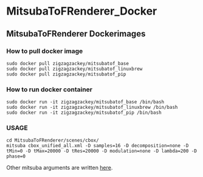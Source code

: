 # MitsubaToFRenderer_Docker

## MitsubaToFRenderer Dockerimages

### How to pull docker image
```
sudo docker pull zigzagzackey/mitsubatof_base
sudo docker pull zigzagzackey/mitsubatof_linuxbrew
sudo docker pull zigzagzackey/mitsubatof_pip
```

### How to run docker container
```
sudo docker run -it zigzagzackey/mitsubatof_base /bin/bash
sudo docker run -it zigzagzackey/mitsubatof_linuxbrew /bin/bash
sudo docker run -it zigzagzackey/mitsubatof_pip /bin/bash
```

### USAGE
```
cd MitsubaToFRenderer/scenes/cbox/
mitsuba cbox_unified_all.xml -D samples=16 -D decomposition=none -D tMin=0 -D tMax=20000 -D tRes=20000 -D modulation=none -D lambda=200 -D phase=0
```
Other mitsuba arguments are written [here](https://github.com/cmu-ci-lab/MitsubaToFRenderer/blob/master/USAGE.txt).